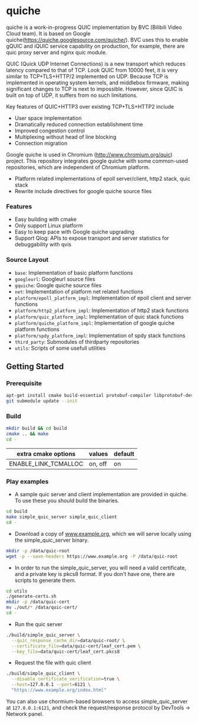 # quiche

quiche is a work-in-progress QUIC implementation by BVC (Bilibili Video Cloud team). It is based on Google quiche(https://quiche.googlesource.com/quiche/). BVC uses this to enable gQUIC and iQUIC service capability on production, for example, there are quic proxy server and nginx quic module.

QUIC (Quick UDP Internet Connections) is a new transport which reduces latency compared to that of TCP. Look QUIC from 10000 feet, it is very similar to TCP+TLS+HTTP/2 implemented on UDP. Because TCP is implemented in operating system kernels, and middlebox firmware, making significant changes to TCP is next to impossible. However, since QUIC is built on top of UDP, it suffers from no such limitations.

Key features of QUIC+HTTP3 over existing TCP+TLS+HTTP2 include
- User space implementation
- Dramatically reduced connection establishment time
- Improved congestion control
- Multiplexing without head of line blocking
- Connection migration

Google quiche is used in Chromium (http://www.chromium.org/quic) project. This repository integrates google quiche with some common-used repositories, which are independent of Chromium platform.
- Platform related implementations of epoll server/client, http2 stack, quic stack
- Rewrite include directives for google quiche source files

### Features
- Easy building with cmake
- Only support Linux platform
- Easy to keep pace with Google quiche upgrading
- Support Qlog: APIs to expose transport and server statistics for debuggability with qvis

### Source Layout
- `base`: Implementation of basic platform functions
- `googleurl`: Googleurl source files
- `gquiche`: Google quiche source files 
- `net`: Implementation of platform net related functions
- `platform/epoll_platform_impl`: Implementation of epoll client and server functions
- `platform/http2_platform_impl`: Implementation of http2 stack functions
- `platform/quic_platform_impl`: Implementation of quic stack functions
- `platform/quiche_platform_impl`: Implementation of google quiche platform functions
- `platform/spdy_platform_impl`: Implementation of spdy stack functions
- `third_party`: Submodules of thirdparty repositories
- `utils`: Scripts of some usefull utilities

## Getting Started

### Prerequisite  

```bash
apt-get install cmake build-essential protobuf-compiler libprotobuf-dev golang-go libunwind-dev libicu-dev
git submodule update --init
```

### Build  

```bash
mkdir build && cd build  
cmake .. && make
cd -
```

| extra cmake options | values | default |
| ------ | ------ | ------ |
| ENABLE_LINK_TCMALLOC | on, off | on |

### Play examples
- A sample quic server and client implementation are provided in quiche. To use these you should build the binaries.

```bash
cd build
make simple_quic_server simple_quic_client
cd -
```

- Download a copy of www.example.org, which we will serve locally using the simple_quic_server binary.

```bash
mkdir -p /data/quic-root
wget -p --save-headers https://www.example.org -P /data/quic-root
```

- In order to run the simple_quic_server, you will need a valid certificate, and a private key is pkcs8 format. If you don't have one, there are scripts to generate them.

```bash
cd utils
./generate-certs.sh
mkdir -p /data/quic-cert
mv ./out/* /data/quic-cert/
cd -
```

- Run the quic server

```bash
./build/simple_quic_server \
  --quic_response_cache_dir=data/quic-root/ \
  --certificate_file=data/quic-cert/leaf_cert.pem \
  --key_file=data/quic-cert/leaf_cert.pkcs8
```

- Request the file with quic client

```bash
./build/simple_quic_client \
  --disable_certificate_verification=true \
  --host=127.0.0.1 --port=6121 \
  "https://www.example.org/index.html"
```

You can also use chormium-based browsers to access simple_quic_server at `127.0.0.1:6121`, and check the request/response protocol by DevTools -> Network panel.
